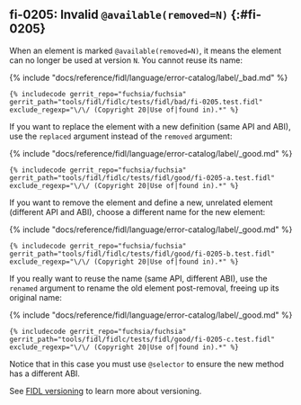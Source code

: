 ## fi-0205: Invalid `@available(removed=N)` {:#fi-0205}

When an element is marked `@available(removed=N)`, it means the element can no
longer be used at version `N`. You cannot reuse its name:

{% include "docs/reference/fidl/language/error-catalog/label/_bad.md" %}

```fidl
{% includecode gerrit_repo="fuchsia/fuchsia" gerrit_path="tools/fidl/fidlc/tests/fidl/bad/fi-0205.test.fidl" exclude_regexp="\/\/ (Copyright 20|Use of|found in).*" %}
```

If you want to replace the element with a new definition (same API and ABI), use
the `replaced` argument instead of the `removed` argument:

{% include "docs/reference/fidl/language/error-catalog/label/_good.md" %}

```fidl
{% includecode gerrit_repo="fuchsia/fuchsia" gerrit_path="tools/fidl/fidlc/tests/fidl/good/fi-0205-a.test.fidl" exclude_regexp="\/\/ (Copyright 20|Use of|found in).*" %}
```

If you want to remove the element and define a new, unrelated element (different
API and ABI), choose a different name for the new element:

{% include "docs/reference/fidl/language/error-catalog/label/_good.md" %}

```fidl
{% includecode gerrit_repo="fuchsia/fuchsia" gerrit_path="tools/fidl/fidlc/tests/fidl/good/fi-0205-b.test.fidl" exclude_regexp="\/\/ (Copyright 20|Use of|found in).*" %}
```

If you really want to reuse the name (same API, different ABI), use the
`renamed` argument to rename the old element post-removal, freeing up its
original name:

{% include "docs/reference/fidl/language/error-catalog/label/_good.md" %}

```fidl
{% includecode gerrit_repo="fuchsia/fuchsia" gerrit_path="tools/fidl/fidlc/tests/fidl/good/fi-0205-c.test.fidl" exclude_regexp="\/\/ (Copyright 20|Use of|found in).*" %}
```

Notice that in this case you must use `@selector` to ensure the new method has a
different ABI.

See [FIDL versioning][fidl-versioning] to learn more about versioning.

[fidl-versioning]: /docs/reference/fidl/language/versioning.md
